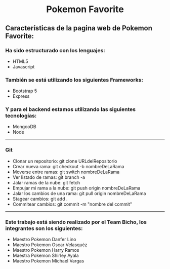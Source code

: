 <h1 align="center">Pokemon Favorite</h1>
<!-- <p align="center">
  <img src="/Time_is_Money_S9_S11/img/Time_is_Money.jpg" width="600px" height="400px">
</p> -->

## Características de la pagina web de Pokemon Favorite:
### Ha sido estructurado con los lenguajes:
- HTML5
- Javascript

### También se está utilizando los siguientes Frameworks:
- Bootstrap 5
- Express

### Y para el backend estamos utilizando las siguientes tecnologias:
- MongooDB
- Node
------------------------------------------------------------------------------------------------------
### Git
- Clonar un repositorio: git clone URLdelRepositorio
- Crear nueva rama: git checkout -b nombreDeLaRama
- Moverse entre ramas: git switch nombreDeLaRama
- Ver listado de ramas: git branch -a
- Jalar ramas de la nube: git fetch
- Empujar mi rama a la nube: git push origin nombreDeLaRama
- Jalar los cambios de una rama: git pull origin nombreDeLaRama
- Stagear cambios: git add .
- Commitear cambios: git commit -m "nombre del commit"
-----------------------------------------------------------------------------------------------------
### Este trabajo está siendo realizado por el Team Bicho, los integrantes son los siguientes:
- Maestro Pokemon Danfer Lino
- Maestro Pokemon Oscar Velasquéz
- Maestro Pokemon Harry Ramos
- Maestra Pokemon Shirley Ayala
- Maestro Pokemon Michael Vargas
